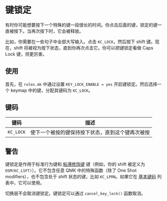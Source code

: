 # 键锁定

有时你可能想要按下一个特殊的键一段很长的时间。你点击后面的键，锁定的键一直被按下。当再次按下时，它会被释放。

比如，你需要在一些句子中全部大写输入。点击 `KC_LOCK`，然后按下 shift 键。现在，shift 将被视为按下状态，直到你再次点击它。你可以把键锁定看做 Caps Lock 键，但更厉害。

## 使用

首先，在 `rules.mk` 中通过设置 `KEY_LOCK_ENABLE = yes` 开启键锁定。然后选择一个 keymap 中的键，分配其键码为 `KC_LOCK`。

## 键码

| 键码      | 描述                                             |
| --------- | ------------------------------------------------ |
| `KC_LOCK` | 使下一个被按的键保持按下状态，直到这个键再次被按 |

## 警告

键锁定是作用于标准行为键和 [粘滞修饰键](one_shot_keys.md) 键（例如，你的 shift 被定义为 `OSM(KC_LSFT)`）。它不包含任意 QMK 中的特殊函数（除了 One Shot modifiers），也不包含处于 shift 状态的键，比如 `KC_LPRN`。如果它在 [基本键码](keycodes_basic.md) 列表中，它可以使用。

切换层不会取消键锁定。键锁定可以通过 `cancel_key_lock()` 函数取消。
